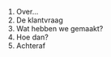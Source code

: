 <ol>
<li>Over...</li>
<li>De klantvraag</li>
<li>Wat hebben we gemaakt?</li>
<li class="highlight-blue fragment">Hoe dan?</li>
<li>Achteraf</li>
</ol>